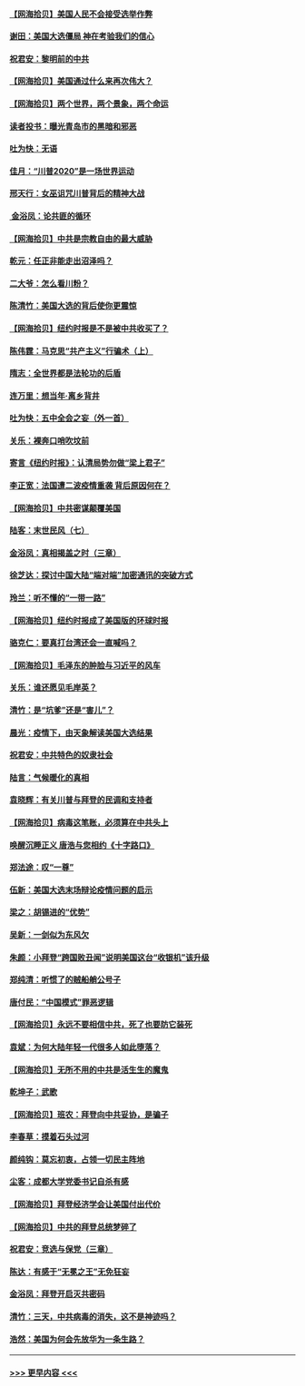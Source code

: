 #### [【网海拾贝】美国人民不会接受选举作弊](../pages/nsc993/n12528850.md?t=11061851) 
#### [谢田：美国大选僵局 神在考验我们的信心](../pages/nsc993/n12527932.md?t=11061851) 
#### [祝君安：黎明前的中共](../pages/nsc993/n12524071.md?t=11061851) 
#### [【网海拾贝】美国通过什么来再次伟大？](../pages/nsc993/n12523844.md?t=11061851) 
#### [【网海拾贝】两个世界，两个景象，两个命运](../pages/nsc993/n12521419.md?t=11061851) 
#### [读者投书：曝光青岛市的黑暗和邪恶](../pages/nsc993/n12520988.md?t=11061851) 
#### [吐为快：无语](../pages/nsc993/n12518588.md?t=11061851) 
#### [佳月：“川普2020”是一场世界运动](../pages/nsc993/n12518581.md?t=11061851) 
#### [邢天行：女巫诅咒川普背后的精神大战](../pages/nsc993/n12517257.md?t=11061851) 
#### [ 金浴凤：论共匪的循环](../pages/nsc993/n12517133.md?t=11061851) 
#### [【网海拾贝】中共是宗教自由的最大威胁](../pages/nsc993/n12516879.md?t=11061851) 
#### [乾元：任正非能走出沼泽吗？](../pages/nsc993/n12515831.md?t=11061851) 
#### [二大爷：怎么看川粉？](../pages/nsc993/n12515820.md?t=11061851) 
#### [陈清竹：美国大选的背后使你更震惊](../pages/nsc993/n12515589.md?t=11061851) 
#### [【网海拾贝】纽约时报是不是被中共收买了？](../pages/nsc993/n12515122.md?t=11061851) 
#### [陈伟霆：马克思“共产主义”行骗术（上）](../pages/nsc993/n12510217.md?t=11061851) 
#### [隋志：全世界都是法轮功的后盾](../pages/nsc993/n12510636.md?t=11061851) 
#### [连万里：想当年‧离乡背井](../pages/nsc993/n12510623.md?t=11061851) 
#### [吐为快：五中全会之妄（外一首）](../pages/nsc993/n12510470.md?t=11061851) 
#### [关乐：裸奔口哨吹坟前](../pages/nsc993/n12510403.md?t=11061851) 
#### [寄言《纽约时报》：认清局势勿做“梁上君子”](../pages/nsc993/n12510042.md?t=11061851) 
#### [李正宽：法国遭二波疫情重袭 背后原因何在？](../pages/nsc993/n12509971.md?t=11061851) 
#### [【网海拾贝】中共密谋颠覆美国](../pages/nsc993/n12509816.md?t=11061851) 
#### [陆客：末世民风（七）](../pages/nsc993/n12507822.md?t=11061851) 
#### [金浴凤：真相揭盖之时（三章）](../pages/nsc993/n12507804.md?t=11061851) 
#### [徐芝达：探讨中国大陆“端对端”加密通讯的突破方式](../pages/nsc993/n12507682.md?t=11061851) 
#### [玲兰：听不懂的“一带一路”](../pages/nsc993/n12507669.md?t=11061851) 
#### [【网海拾贝】纽约时报成了美国版的环球时报](../pages/nsc993/n12507053.md?t=11061851) 
#### [骆克仁：要真打台湾还会一直喊吗？](../pages/nsc993/n12506843.md?t=11061851) 
#### [【网海拾贝】毛泽东的肿脸与习近平的风车](../pages/nsc993/n12504537.md?t=11061851) 
#### [关乐：谁还愿见毛岸英？](../pages/nsc993/n12503866.md?t=11061851) 
#### [清竹：是“坑爹”还是“害儿”？](../pages/nsc993/n12503034.md?t=11061851) 
#### [晨光：疫情下，由天象解读美国大选结果](../pages/nsc993/n12502536.md?t=11061851) 
#### [祝君安：中共特色的奴隶社会](../pages/nsc993/n12501529.md?t=11061851) 
#### [陆言：气候暖化的真相](../pages/nsc993/n12501183.md?t=11061851) 
#### [袁晓辉：有关川普与拜登的民调和支持者](../pages/nsc993/n12500433.md?t=11061851) 
#### [【网海拾贝】病毒这笔账，必须算在中共头上](../pages/nsc993/n12500320.md?t=11061851) 
#### [唤醒沉睡正义 唐浩与您相约《十字路口》](../pages/nsc993/n12497980.md?t=11061851) 
#### [郑法途：叹“一尊”](../pages/nsc993/n12498837.md?t=11061851) 
#### [伍新：美国大选末场辩论疫情问题的启示](../pages/nsc993/n12498829.md?t=11061851) 
#### [梁之：胡锡进的“优势”](../pages/nsc993/n12498780.md?t=11061851) 
#### [吴新：一剑似为东风欠](../pages/nsc993/n12498772.md?t=11061851) 
#### [朱颜：小拜登“跨国败丑闻”说明美国这台“收银机”该升级](../pages/nsc993/n12498731.md?t=11061851) 
#### [郑纯清：听惯了的贼船艄公号子](../pages/nsc993/n12498721.md?t=11061851) 
#### [唐付民：“中国模式”罪恶逻辑](../pages/nsc993/n12498310.md?t=11061851) 
#### [【网海拾贝】永远不要相信中共，死了也要防它装死](../pages/nsc993/n12498162.md?t=11061851) 
#### [袁斌：为何大陆年轻一代很多人如此堕落？](../pages/nsc993/n12495696.md?t=11061851) 
#### [【网海拾贝】无所不用的中共是活生生的魔鬼](../pages/nsc993/n12495621.md?t=11061851) 
#### [乾坤子：武歌](../pages/nsc993/n12493391.md?t=11061851) 
#### [【网海拾贝】班农：拜登向中共妥协，是骗子](../pages/nsc993/n12492877.md?t=11061851) 
#### [李春草：摸着石头过河](../pages/nsc993/n12491121.md?t=11061851) 
#### [颜纯钩：莫忘初衷，占领一切民主阵地](../pages/nsc993/n12490965.md?t=11061851) 
#### [尘客：成都大学党委书记自杀有感](../pages/nsc993/n12490950.md?t=11061851) 
#### [【网海拾贝】拜登经济学会让美国付出代价](../pages/nsc993/n12489662.md?t=11061851) 
#### [【网海拾贝】中共的拜登总统梦碎了](../pages/nsc993/n12487896.md?t=11061851) 
#### [祝君安：竞选与保党（三章）](../pages/nsc993/n12487258.md?t=11061851) 
#### [陈达：有感于“无冕之王”无免狂妄](../pages/nsc993/n12485133.md?t=11061851) 
#### [金浴凤：拜登开启灭共密码](../pages/nsc993/n12485125.md?t=11061851) 
#### [清竹：三天，中共病毒的消失，这不是神迹吗？](../pages/nsc993/n12485027.md?t=11061851) 
#### [浩然：美国为何会先放华为一条生路？](../pages/nsc993/n12484997.md?t=11061851) 

----
#### [ >>> 更早内容 <<< ](../indexes/nsc993-earlier.md)
